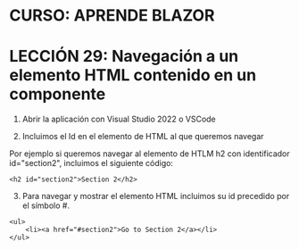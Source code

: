 # CURSO: APRENDE BLAZOR

# LECCIÓN 29: Navegación a un elemento HTML contenido en un componente

1. Abrir la aplicación con Visual Studio 2022 o VSCode

2. Incluimos el Id en el elemento de HTML al que queremos navegar

Por ejemplo si queremos navegar al elemento de HTLM h2 con identificador id="section2",
incluimos el siguiente código:

```razor
<h2 id="section2">Section 2</h2>
```

3. Para navegar y mostrar el elemento HTML incluimos su id precedido por el símbolo #.

```razor
<ul>
    <li><a href="#section2">Go to Section 2</a></li>
</ul>
```
